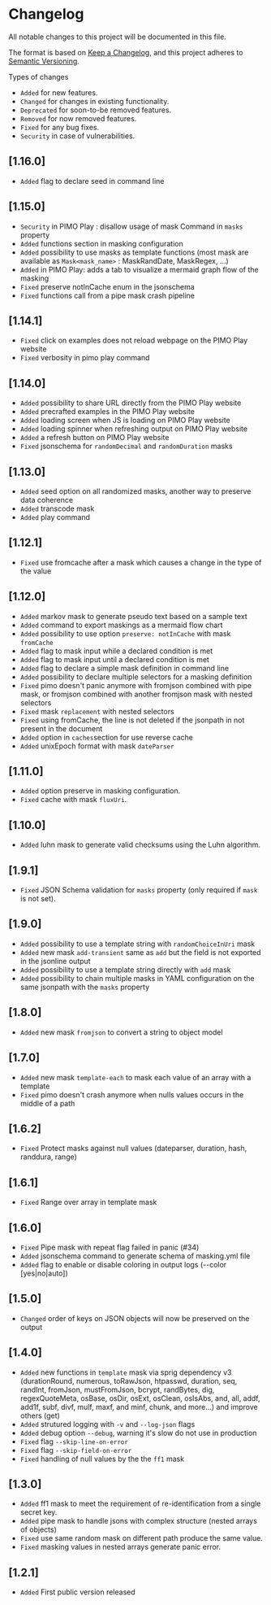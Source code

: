 # Changelog

All notable changes to this project will be documented in this file.

The format is based on [Keep a Changelog](https://keepachangelog.com/en/1.1.0/),
and this project adheres to [Semantic Versioning](https://semver.org/spec/v2.0.0.html).

Types of changes

-   `Added` for new features.
-   `Changed` for changes in existing functionality.
-   `Deprecated` for soon-to-be removed features.
-   `Removed` for now removed features.
-   `Fixed` for any bug fixes.
-   `Security` in case of vulnerabilities.

## [1.16.0]

-   `Added` flag to declare seed in command line

## [1.15.0]

-   `Security` in PIMO Play : disallow usage of mask Command in `masks` property
-   `Added` functions section in masking configuration
-   `Added` possibility to use masks as template functions (most mask are available as `Mask<mask_name>` : MaskRandDate, MaskRegex, ...)
-   `Added` in PIMO Play: adds a tab to visualize a mermaid graph flow of the masking
-   `Fixed` preserve notInCache enum in the jsonschema
-   `Fixed` functions call from a pipe mask crash pipeline

## [1.14.1]

-   `Fixed` click on examples does not reload webpage on the PIMO Play website
-   `Fixed` verbosity in pimo play command

## [1.14.0]

-   `Added` possibility to share URL directly from the PIMO Play website
-   `Added` precrafted examples in the PIMO Play website
-   `Added` loading screen when JS is loading on PIMO Play website
-   `Added` loading spinner when refreshing output on PIMO Play website
-   `Added` a refresh button on PIMO Play website
-   `Fixed` jsonschema for `randomDecimal` and `randomDuration` masks

## [1.13.0]

-   `Added` seed option on all randomized masks, another way to preserve data coherence
-   `Added` transcode mask
-   `Added` play command

## [1.12.1]

-   `Fixed` use fromcache after a mask which causes a change in the type of the value

## [1.12.0]

-   `Added` markov mask to generate pseudo text based on a sample text
-   `Added` command to export maskings as a mermaid flow chart
-   `Added` possibility to use option `preserve: notInCache` with mask `fromCache`
-   `Added` flag to mask input while a declared condition is met
-   `Added` flag to mask input until a declared condition is met
-   `Added` flag to declare a simple mask definition in command line
-   `Added` possibility to declare multiple selectors for a masking definition
-   `Fixed` pimo doesn't panic anymore with fromjson combined with pipe mask, or fromjson combined with another fromjson mask with nested selectors
-   `Fixed` mask `replacement` with nested selectors
-   `Fixed` using fromCache, the line is not deleted if the jsonpath in not present in the document
-   `Added` option in `caches`section for use reverse cache
-   `Added` unixEpoch format with mask `dateParser`

## [1.11.0]

-   `Added` option preserve in masking configuration.
-   `Fixed` cache with mask `fluxUri`.

## [1.10.0]

-   `Added` luhn mask to generate valid checksums using the Luhn algorithm.

## [1.9.1]

-   `Fixed` JSON Schema validation for `masks` property (only required if `mask` is not set).

## [1.9.0]

-   `Added` possibility to use a template string with `randomChoiceInUri` mask
-   `Added` new mask `add-transient` same as `add` but the field is not exported in the jsonline output
-   `Added` possibility to use a template string directly with `add` mask
-   `Added` possibility to chain multiple masks in YAML configuration on the same jsonpath with the `masks` property

## [1.8.0]

-   `Added` new mask `fromjson` to convert a string to object model

## [1.7.0]

-   `Added` new mask `template-each` to mask each value of an array with a template
-   `Fixed` pimo doesn't crash anymore when nulls values occurs in the middle of a path

## [1.6.2]

-   `Fixed` Protect masks against null values (dateparser, duration, hash, randdura, range)

## [1.6.1]

-   `Fixed` Range over array in template mask

## [1.6.0]

-   `Fixed` Pipe mask with repeat flag failed in panic (#34)
-   `Added` jsonschema command to generate schema of masking.yml file
-   `Added` flag to enable or disable coloring in output logs (--color [yes|no|auto])

## [1.5.0]

-   `Changed` order of keys on JSON objects will now be preserved on the output

## [1.4.0]

-   `Added` new functions in `template` mask via sprig dependency v3 (durationRound, numerous, toRawJson, htpasswd, duration, seq, randInt, fromJson, mustFromJson, bcrypt, randBytes, dig, regexQuoteMeta, osBase, osDir, osExt, osClean, osIsAbs, and, all, addf, add1f, subf, divf, mulf, maxf, and minf, chunk, and more...) and improve others (get)
-   `Added` strutured logging with `-v` and `--log-json` flags
-   `Added` debug option `--debug`, warning it's slow do not use in production
-   `Fixed` flag `--skip-line-on-error`
-   `Fixed` flag `--skip-field-on-error`
-   `Fixed` handling of null values by the the `ff1` mask

## [1.3.0]

-   `Added` ff1 mask to meet the requirement of re-identification from a single secret key.
-   `Added` pipe mask to handle jsons with complex structure (nested arrays of objects)
-   `Fixed` use same random mask on different path produce the same value.
-   `Fixed` masking values in nested arrays generate panic error.

## [1.2.1]

-   `Added` First public version released
